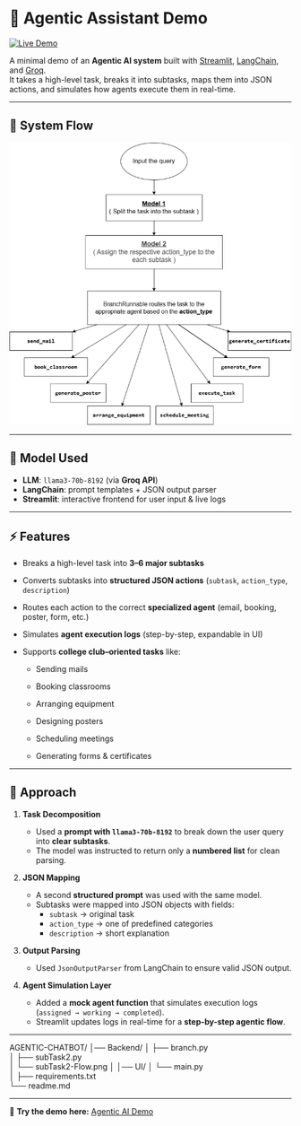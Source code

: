 # 🤖 Agentic Assistant Demo

[![Live Demo](https://img.shields.io/badge/Streamlit-Live%20App-brightgreen?logo=streamlit)](https://agentic-ai-demo-task2.streamlit.app/)

A minimal demo of an **Agentic AI system** built with [Streamlit](https://streamlit.io/), [LangChain](https://www.langchain.com/), and [Groq](https://groq.com/).  
It takes a high-level task, breaks it into subtasks, maps them into JSON actions, and simulates how agents execute them in real-time.

---

## 🧩 System Flow

![System Flow](Backend/subTask2-Flow.png)

---

## 🧠 Model Used
- **LLM**: `llama3-70b-8192` (via **Groq API**)  
- **LangChain**: prompt templates + JSON output parser  
- **Streamlit**: interactive frontend for user input & live logs  

---

## ⚡ Features
- Breaks a high-level task into **3–6 major subtasks**  
- Converts subtasks into **structured JSON actions** (`subtask`, `action_type`, `description`)  
- Routes each action to the correct **specialized agent** (email, booking, poster, form, etc.)
- Simulates **agent execution logs** (step-by-step, expandable in UI)
-  Supports **college club–oriented tasks** like:

   - Sending mails

   - Booking classrooms

   - Arranging equipment

   - Designing posters

   - Scheduling meetings

   - Generating forms & certificates

---

## 🔎 Approach

1. **Task Decomposition**  
   - Used a **prompt with `llama3-70b-8192`** to break down the user query into **clear subtasks**.  
   - The model was instructed to return only a **numbered list** for clean parsing.  

2. **JSON Mapping**  
   - A second **structured prompt** was used with the same model.  
   - Subtasks were mapped into JSON objects with fields:  
     - `subtask` → original task  
     - `action_type` → one of predefined categories  
     - `description` → short explanation  

3. **Output Parsing**  
   - Used `JsonOutputParser` from LangChain to ensure valid JSON output.  

4. **Agent Simulation Layer**  
   - Added a **mock agent function** that simulates execution logs (`assigned → working → completed`).  
   - Streamlit updates logs in real-time for a **step-by-step agentic flow**.  

---

AGENTIC-CHATBOT/
│── Backend/
│   ├── branch.py       
│   ├── subTask2.py      
│   └── subTask2-Flow.png
│
│── UI/
│   └── main.py         
│
├── requirements.txt                 
└──  readme.md      

---
🔗 **Try the demo here:** [Agentic AI Demo](https://agentic-ai-demo-task2.streamlit.app/)
